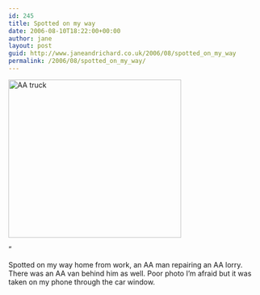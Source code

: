 ```yaml
---
id: 245
title: Spotted on my way
date: 2006-08-10T18:22:00+00:00
author: jane
layout: post
guid: http://www.janeandrichard.co.uk/2006/08/spotted_on_my_way
permalink: /2006/08/spotted_on_my_way/
---
```

<img src="http://v1.janeandrichard.co.uk/blog/img/2006/08/aatruck.jpg" alt="AA truck" width="342" height="313" />

&#8221;

Spotted on my way home from work, an AA man repairing an AA lorry. There was an AA van behind him as well. Poor photo I&#8217;m afraid but it was taken on my phone through the car window.